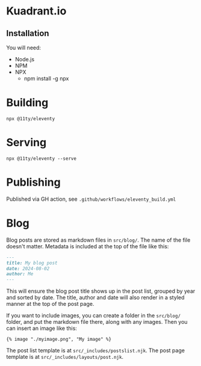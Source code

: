 # Kuadrant.io

## Installation

You will need:

* Node.js 
* NPM
* NPX
  * npm install -g npx

# Building
`npx @11ty/eleventy`

# Serving
`npx @11ty/eleventy --serve`

# Publishing
Published via GH action, see `.github/workflows/eleventy_build.yml`

# Blog

Blog posts are stored as markdown files in `src/blog/`.
The name of the file doesn't matter.
Metadata is included at the top of the file like this:

```markdown
---
title: My blog post
date: 2024-08-02
author: Me
---
```

This will ensure the blog post title shows up in the post list, grouped by year and sorted by date.
The title, author and date will also render in a styled manner at the top of the post page.

If you want to include images, you can create a folder in the `src/blog/` folder, and put the markdown file there, along with any images.
Then you can insert an image like this:

```njk
{% image "./myimage.png", "My image" %}
```

The post list template is at `src/_includes/postslist.njk`.
The post page template is at `src/_includes/layouts/post.njk`.
